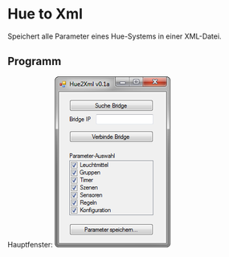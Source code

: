 # Hue to Xml
Speichert alle Parameter eines Hue-Systems in einer XML-Datei.


## Programm
Hauptfenster: 
![alt text][MainView_0_1a]

[MainView_0_1a]: docu/img/MainView_0.1a.png "MainView 0.1a - Screenshot"
